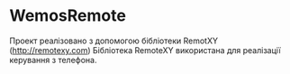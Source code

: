 # WemosRemote
Проект реалізовано з допомогою бібліотеки RemotXY (http://remotexy.com)
Бібліотека RemoteXY використана для реалізації керування з телефона. 

